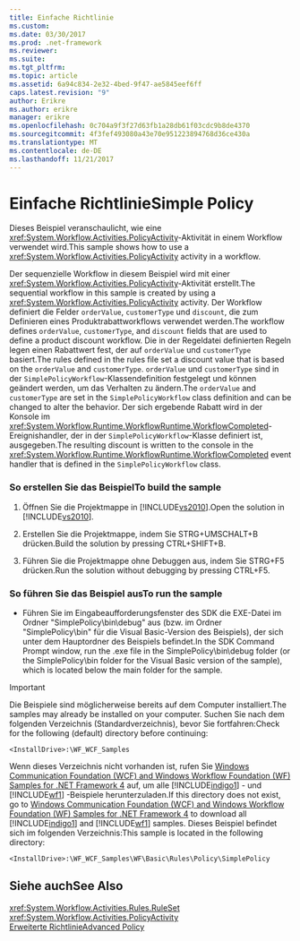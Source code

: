 ```yaml
---
title: Einfache Richtlinie
ms.custom: 
ms.date: 03/30/2017
ms.prod: .net-framework
ms.reviewer: 
ms.suite: 
ms.tgt_pltfrm: 
ms.topic: article
ms.assetid: 6a94c834-2e32-4bed-9f47-ae5845eef6ff
caps.latest.revision: "9"
author: Erikre
ms.author: erikre
manager: erikre
ms.openlocfilehash: 0c704a9f3f27d63fb1a28db61f03cdc9b8de4370
ms.sourcegitcommit: 4f3fef493080a43e70e951223894768d36ce430a
ms.translationtype: MT
ms.contentlocale: de-DE
ms.lasthandoff: 11/21/2017
---
```

# <a name="simple-policy"></a><span data-ttu-id="89292-102">Einfache Richtlinie</span><span class="sxs-lookup"><span data-stu-id="89292-102">Simple Policy</span></span>
<span data-ttu-id="89292-103">Dieses Beispiel veranschaulicht, wie eine <xref:System.Workflow.Activities.PolicyActivity>-Aktivität in einem Workflow verwendet wird.</span><span class="sxs-lookup"><span data-stu-id="89292-103">This sample shows how to use a <xref:System.Workflow.Activities.PolicyActivity> activity in a workflow.</span></span>  
  
 <span data-ttu-id="89292-104">Der sequenzielle Workflow in diesem Beispiel wird mit einer <xref:System.Workflow.Activities.PolicyActivity>-Aktivität erstellt.</span><span class="sxs-lookup"><span data-stu-id="89292-104">The sequential workflow in this sample is created by using a <xref:System.Workflow.Activities.PolicyActivity> activity.</span></span> <span data-ttu-id="89292-105">Der Workflow definiert die Felder `orderValue`, `customerType` und `discount`, die zum Definieren eines Produktrabattworkflows verwendet werden.</span><span class="sxs-lookup"><span data-stu-id="89292-105">The workflow defines `orderValue`, `customerType`, and `discount` fields that are used to define a product discount workflow.</span></span> <span data-ttu-id="89292-106">Die in der Regeldatei definierten Regeln legen einen Rabattwert fest, der auf `orderValue` und `customerType` basiert.</span><span class="sxs-lookup"><span data-stu-id="89292-106">The rules defined in the rules file set a discount value that is based on the `orderValue` and `customerType`.</span></span> <span data-ttu-id="89292-107">`orderValue` und `customerType` sind in der `SimplePolicyWorkflow`-Klassendefinition festgelegt und können geändert werden, um das Verhalten zu ändern.</span><span class="sxs-lookup"><span data-stu-id="89292-107">The `orderValue` and `customerType` are set in the `SimplePolicyWorkflow` class definition and can be changed to alter the behavior.</span></span> <span data-ttu-id="89292-108">Der sich ergebende Rabatt wird in der Konsole im <xref:System.Workflow.Runtime.WorkflowRuntime.WorkflowCompleted>-Ereignishandler, der in der `SimplePolicyWorkflow`-Klasse definiert ist, ausgegeben.</span><span class="sxs-lookup"><span data-stu-id="89292-108">The resulting discount is written to the console in the <xref:System.Workflow.Runtime.WorkflowRuntime.WorkflowCompleted> event handler that is defined in the `SimplePolicyWorkflow` class.</span></span>  
  
### <a name="to-build-the-sample"></a><span data-ttu-id="89292-109">So erstellen Sie das Beispiel</span><span class="sxs-lookup"><span data-stu-id="89292-109">To build the sample</span></span>  
  
1.  <span data-ttu-id="89292-110">Öffnen Sie die Projektmappe in [!INCLUDE[vs2010](../../../../includes/vs2010-md.md)].</span><span class="sxs-lookup"><span data-stu-id="89292-110">Open the solution in [!INCLUDE[vs2010](../../../../includes/vs2010-md.md)].</span></span>  
  
2.  <span data-ttu-id="89292-111">Erstellen Sie die Projektmappe, indem Sie STRG+UMSCHALT+B drücken.</span><span class="sxs-lookup"><span data-stu-id="89292-111">Build the solution by pressing CTRL+SHIFT+B.</span></span>  
  
3.  <span data-ttu-id="89292-112">Führen Sie die Projektmappe ohne Debuggen aus, indem Sie STRG+F5 drücken.</span><span class="sxs-lookup"><span data-stu-id="89292-112">Run the solution without debugging by pressing CTRL+F5.</span></span>  
  
### <a name="to-run-the-sample"></a><span data-ttu-id="89292-113">So führen Sie das Beispiel aus</span><span class="sxs-lookup"><span data-stu-id="89292-113">To run the sample</span></span>  
  
-   <span data-ttu-id="89292-114">Führen Sie im Eingabeaufforderungsfenster des SDK die EXE-Datei im Ordner "SimplePolicy\bin\debug" aus (bzw. im Ordner "SimplePolicy\bin" für die Visual Basic-Version des Beispiels), der sich unter dem Hauptordner des Beispiels befindet.</span><span class="sxs-lookup"><span data-stu-id="89292-114">In the SDK Command Prompt window, run the .exe file in the SimplePolicy\bin\debug folder (or the SimplePolicy\bin folder for the Visual Basic version of the sample), which is located below the main folder for the sample.</span></span>  
  
> [!IMPORTANT]
>  <span data-ttu-id="89292-115">Die Beispiele sind möglicherweise bereits auf dem Computer installiert.</span><span class="sxs-lookup"><span data-stu-id="89292-115">The samples may already be installed on your computer.</span></span> <span data-ttu-id="89292-116">Suchen Sie nach dem folgenden Verzeichnis (Standardverzeichnis), bevor Sie fortfahren:</span><span class="sxs-lookup"><span data-stu-id="89292-116">Check for the following (default) directory before continuing:</span></span>  
>   
>  `<InstallDrive>:\WF_WCF_Samples`  
>   
>  <span data-ttu-id="89292-117">Wenn dieses Verzeichnis nicht vorhanden ist, rufen Sie [Windows Communication Foundation (WCF) and Windows Workflow Foundation (WF) Samples for .NET Framework 4](http://go.microsoft.com/fwlink/?LinkId=150780) auf, um alle [!INCLUDE[indigo1](../../../../includes/indigo1-md.md)] - und [!INCLUDE[wf1](../../../../includes/wf1-md.md)] -Beispiele herunterzuladen.</span><span class="sxs-lookup"><span data-stu-id="89292-117">If this directory does not exist, go to [Windows Communication Foundation (WCF) and Windows Workflow Foundation (WF) Samples for .NET Framework 4](http://go.microsoft.com/fwlink/?LinkId=150780) to download all [!INCLUDE[indigo1](../../../../includes/indigo1-md.md)] and [!INCLUDE[wf1](../../../../includes/wf1-md.md)] samples.</span></span> <span data-ttu-id="89292-118">Dieses Beispiel befindet sich im folgenden Verzeichnis:</span><span class="sxs-lookup"><span data-stu-id="89292-118">This sample is located in the following directory:</span></span>  
>   
>  `<InstallDrive>:\WF_WCF_Samples\WF\Basic\Rules\Policy\SimplePolicy`  
  
## <a name="see-also"></a><span data-ttu-id="89292-119">Siehe auch</span><span class="sxs-lookup"><span data-stu-id="89292-119">See Also</span></span>  
 <xref:System.Workflow.Activities.Rules.RuleSet>  
 <xref:System.Workflow.Activities.PolicyActivity>  
 [<span data-ttu-id="89292-120">Erweiterte Richtlinie</span><span class="sxs-lookup"><span data-stu-id="89292-120">Advanced Policy</span></span>](../../../../docs/framework/windows-workflow-foundation/samples/advanced-policy.md)

